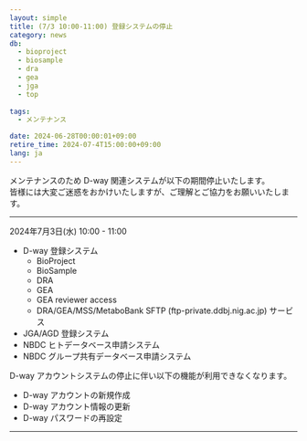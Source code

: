```yaml
---
layout: simple
title: (7/3 10:00-11:00) 登録システムの停止
category: news
db:
  - bioproject
  - biosample
  - dra
  - gea
  - jga
  - top
  
tags:
  - メンテナンス

date: 2024-06-28T00:00:01+09:00
retire_time: 2024-07-4T15:00:00+09:00
lang: ja
---
```


メンテナンスのため D-way 関連システムが以下の期間停止いたします。    
皆様には大変ご迷惑をおかけいたしますが、ご理解とご協力をお願いいたします。

---  
2024年7月3日(水) 10:00 - 11:00    

- D-way 登録システム
	- BioProject
	- BioSample
	- DRA
	- GEA
	- GEA reviewer access
	- DRA/GEA/MSS/MetaboBank SFTP (ftp-private.ddbj.nig.ac.jp) サービス 
- JGA/AGD 登録システム
- NBDC ヒトデータベース申請システム
- NBDC グループ共有データベース申請システム

D-way アカウントシステムの停止に伴い以下の機能が利用できなくなります。
- D-way アカウントの新規作成
- D-way アカウント情報の更新
- D-way パスワードの再設定

---    